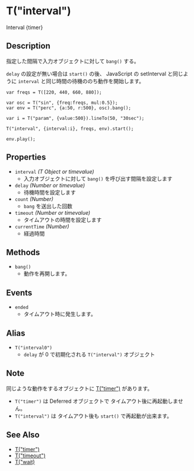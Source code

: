 T("interval")
=============
Interval {timer}

## Description ##

指定した間隔で入力オブジェクトに対して `bang()` する。

`delay` の設定が無い場合は `start()` の後、
JavaScript の setInterval と同じように `interval` と同じ時間の待機ののち動作を開始します。


```timbre
var freqs = T([220, 440, 660, 880]);

var osc = T("sin", {freq:freqs, mul:0.5});
var env = T("perc", {a:50, r:500}, osc).bang();

var i = T("param", {value:500}).lineTo(50, "30sec");

T("interval", {interval:i}, freqs, env).start();

env.play();
```

## Properties ##
- `interval` _(T Object or timevalue)_
  - 入力オブジェクトに対して `bang()` を呼び出す間隔を設定します
- `delay` _(Number or timevalue)_
  - 待機時間を設定します
- `count` _(Number)_
  - `bang` を送出した回数
- `timeout` _(Number or timevalue)_
  - タイムアウトの時間を設定します
- `currentTime` _(Number)_
  - 経過時間

## Methods ##
- `bang()`
  - 動作を再開します。

## Events ##
- `ended`
  - タイムアウト時に発生します。

## Alias ##
- `T("interval0")`
  - `delay` が 0 で初期化される `T("interval")` オブジェクト

## Note ##
同じような動作をするオブジェクトに [T("timer")](./timer.html) があります。

- `T("timer")` は Deferred オブジェクトで タイムアウト後に再起動しません。
- `T("interval")` は タイムアウト後も `start()` で再起動が出来ます。

## See Also ##
- [T("timer")](./timer.html)
- [T("timeout")](./timeout.html)
- [T("wait)](./wait.html)
